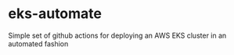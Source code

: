 # eks-automate
Simple set of github actions for deploying an AWS EKS cluster in an automated fashion
